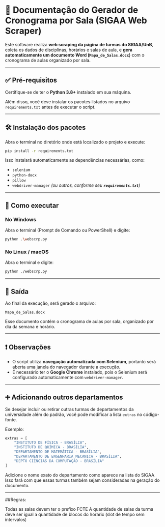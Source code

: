 # 📄 Documentação do Gerador de Cronograma por Sala (SIGAA Web Scraper)

Este software realiza **web scraping da página de turmas do SIGAA/UnB**, coleta os dados de disciplinas, horários e salas de aula, e **gera automaticamente um documento Word (`Mapa_de_Salas.docx`)** com o cronograma de aulas organizado por sala.

---

## ✅ Pré-requisitos

Certifique-se de ter o **Python 3.8+** instalado em sua máquina.

Além disso, você deve instalar os pacotes listados no arquivo `requirements.txt` antes de executar o script.

---

## 🛠️ Instalação dos pacotes

Abra o terminal no diretório onde está localizado o projeto e execute:

```bash
pip install -r requirements.txt
```

Isso instalará automaticamente as dependências necessárias, como:

* `selenium`
* `python-docx`
* `pillow`
* `webdriver-manager`
  *(ou outros, conforme seu **`requirements.txt`**)*

---

## 🚀 Como executar

### No **Windows**

Abra o terminal (Prompt de Comando ou PowerShell) e digite:

```bash
python .\webscrp.py
```

### No **Linux / macOS**

Abra o terminal e digite:

```bash
python ./webscrp.py
```

---

## 📁 Saída

Ao final da execução, será gerado o arquivo:

```
Mapa_de_Salas.docx
```

Esse documento contém o cronograma de aulas por sala, organizado por dia da semana e horário.

---

## ❗ Observações

* O script utiliza **navegação automatizada com Selenium**, portanto será aberta uma janela do navegador durante a execução.
* É necessário ter o **Google Chrome** instalado, pois o Selenium será configurado automaticamente com `webdriver-manager`.

---

## ➕ Adicionando outros departamentos

Se desejar incluir ou retirar outras turmas de departamentos da universidade além do padrão, você pode modificar a lista `extras` no código-fonte.

Exemplo:

```python
extras = [
    "INSTITUTO DE FÍSICA - BRASÍLIA",
    "INSTITUTO DE QUÍMICA - BRASÍLIA",
    "DEPARTAMENTO DE MATEMÁTICA - BRASÍLIA",
    "DEPARTAMENTO DE ENGENHARIA MECANICA - BRASÍLIA",
    "DEPTO CIÊNCIAS DA COMPUTAÇÃO - BRASÍLIA"
]
```

Adicione o nome exato do departamento como aparece na lista do SIGAA. Isso fará com que essas turmas também sejam consideradas na geração do documento.

---

##Regras: 

Todas as salas devem ter o prefixo FCTE
A quantidade de salas da turma deve ser igual a quantidade de blocos do horario (slot de tempo sem intervalos)



